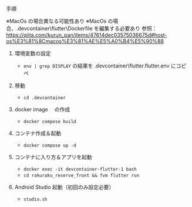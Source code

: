手順

※MacOs の場合異なる可能性あり
※MacOs の場合、.devcontainer\flutter\Dockerfile を編集する必要あり
参照：https://qiita.com/kurun_pan/items/47614dec03575036675d#host-os%E3%81%8Cmacos%E3%81%AE%E5%A0%B4%E5%90%88

1. 環境変数の設定

   - `env | grep DISPLAY` の結果を .devcontainer\flutter\.flutter.env にコピペ

2. 移動

   - `cd .devcontainer`

3. docker image 　の作成

   - `docker compose build`

4. コンテナ作成＆起動

   - `docker compose up -d`

5. コンテナに入り方＆アプリを起動

   - `docker exec -it devcontainer-flutter-1 bash`
   - `cd rakuraku_reserve_front && fvm flutter run`

6. Android Studio 起動（初回のみ設定必要）
   - `studio.sh`
